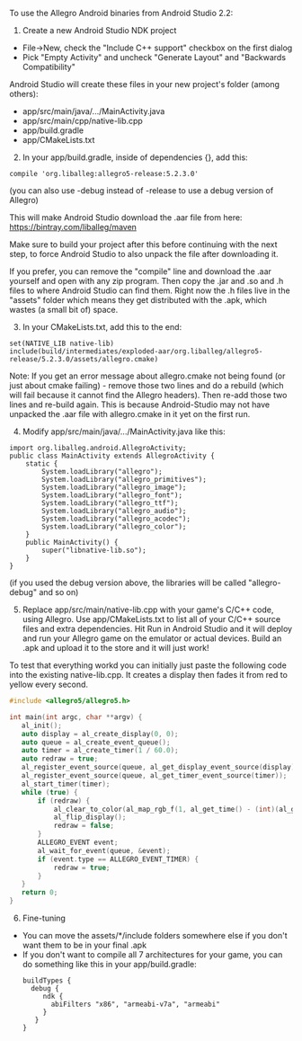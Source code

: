 To use the Allegro Android binaries from Android Studio 2.2:

1. Create a new Android Studio NDK project
 * File->New, check the "Include C++ support" checkbox on the first dialog
 * Pick "Empty Activity" and uncheck "Generate Layout" and "Backwards Compatibility"

  Android Studio will create these files in your new project's folder (among others):

 * app/src/main/java/.../MainActivity.java
 * app/src/main/cpp/native-lib.cpp
 * app/build.gradle
 * app/CMakeLists.txt

2. In your app/build.gradle, inside of dependencies {}, add this:

 ```
 compile 'org.liballeg:allegro5-release:5.2.3.0'
 ```
 (you can also use -debug instead of -release to use a debug version of Allegro)
  
 This will make Android Studio download the .aar file from here: https://bintray.com/liballeg/maven
 
 Make sure to build your project after this before continuing with the next step, to force Android Studio to also unpack the file after downloading it.
 
 If you prefer, you can remove the "compile" line and download the .aar yourself and open with any zip program. Then copy the .jar and .so and .h files to where Android Studio can find them. Right now the .h files live in the "assets" folder which means they get distributed with the .apk, which wastes (a small bit of) space.
 
3. In your CMakeLists.txt, add this to the end:

 ```
 set(NATIVE_LIB native-lib)
 include(build/intermediates/exploded-aar/org.liballeg/allegro5-release/5.2.3.0/assets/allegro.cmake)
 ```
 Note: If you get an error message about allegro.cmake not being found (or just about cmake failing) - remove those two lines and do a rebuild (which will fail because it cannot find the Allegro headers). Then re-add those two lines and re-build again. This is because Android-Studio may not have unpacked the .aar file with allegro.cmake in it yet on the first run.

4. Modify app/src/main/java/.../MainActivity.java like this:

 ```
 import org.liballeg.android.AllegroActivity;
 public class MainActivity extends AllegroActivity {
     static {
         System.loadLibrary("allegro");
         System.loadLibrary("allegro_primitives");
         System.loadLibrary("allegro_image");
         System.loadLibrary("allegro_font");
         System.loadLibrary("allegro_ttf");
         System.loadLibrary("allegro_audio");
         System.loadLibrary("allegro_acodec");
         System.loadLibrary("allegro_color");
     }
     public MainActivity() {
         super("libnative-lib.so");
     }
 }
```
 (if you used the debug version above, the libraries will be called "allegro-debug" and so on)

5. Replace app/src/main/native-lib.cpp with your game's C/C++ code, using Allegro. Use app/CMakeLists.txt to list all of your C/C++ source files and extra dependencies. Hit Run in Android Studio and it will
deploy and run your Allegro game on the emulator or actual devices. Build an .apk and upload it to the
store and it will just work!

 To test that everything workd you can initially just paste the following code into the existing native-lib.cpp. It creates a display then fades it from red to yellow every second.

 ```c
#include <allegro5/allegro5.h>

int main(int argc, char **argv) {
    al_init();
    auto display = al_create_display(0, 0);
    auto queue = al_create_event_queue();
    auto timer = al_create_timer(1 / 60.0);
    auto redraw = true;
    al_register_event_source(queue, al_get_display_event_source(display));
    al_register_event_source(queue, al_get_timer_event_source(timer));
    al_start_timer(timer);
    while (true) {
        if (redraw) {
            al_clear_to_color(al_map_rgb_f(1, al_get_time() - (int)(al_get_time()), 0));
            al_flip_display();
            redraw = false;
        }
        ALLEGRO_EVENT event;
        al_wait_for_event(queue, &event);
        if (event.type == ALLEGRO_EVENT_TIMER) {
            redraw = true;
        }
    }
    return 0;
}
```

6. Fine-tuning

* You can move the assets/\*/include folders somewhere else if you don't want them to be in your final .apk
* If you don't want to compile all 7 architectures for your game, you can do something like this in your app/build.gradle:
    ```
    buildTypes {
      debug { 
         ndk {
           abiFilters "x86", "armeabi-v7a", "armeabi"
         }
       }
    }
    ```

